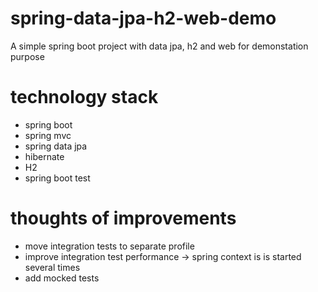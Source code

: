 # spring-data-jpa-h2-web-demo
A simple spring boot project with data jpa, h2 and web for demonstation purpose

# technology stack
- spring boot
- spring mvc
- spring data jpa
- hibernate
- H2
- spring boot test

# thoughts of improvements
- move integration tests to separate profile
- improve integration test performance -> spring context is is started several times
- add mocked tests

